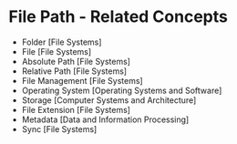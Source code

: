 # File Path - Related Concepts

- Folder [File Systems]
- File [File Systems]
- Absolute Path [File Systems]
- Relative Path [File Systems]
- File Management [File Systems]
- Operating System [Operating Systems and Software]
- Storage [Computer Systems and Architecture]
- File Extension [File Systems]
- Metadata [Data and Information Processing]
- Sync [File Systems]
